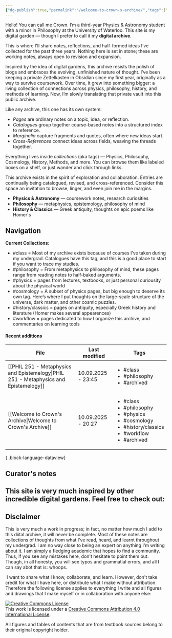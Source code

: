 ```yaml
---
{"dg-publish":true,"permalink":"/welcome-to-crown-s-archive/","tags":["archived","gardenEntry"]}
---
```


Hello! You can call me Crown. I’m a third-year Physics & Astronomy student with a minor in Philosophy at the University of Waterloo. This site is my digital garden — though I prefer to call it my **digital archive**. 

This is where I'll share notes, reflections, and half-formed ideas I’ve collected for the past three years. Nothing here is set in stone; these are working notes, always open to revision and expansion.

Inspired by the idea of digital gardens, this archive resists the polish of blogs and embraces the evolving, unfinished nature of thought. I’ve been keeping a private Zettelkasten in Obsidian since my first year, originally as a way to survive coursework. Over time, it grew into something bigger: a living collection of connections across physics, philosophy, history, and methods of learning. Now, I’m slowly translating that private vault into this public archive.

Like any archive, this one has its own system:
- *Pages* are ordinary notes on a topic, idea, or reflection.
- *Catalogues* group together course-based notes into a structured index to reference.
- *Marginalia* capture fragments and quotes, often where new ideas start.
- *Cross-References* connect ideas across fields, weaving the threads together.

Everything lives inside *collections* (aka tags) — Physics, Philosophy, Cosmology, History, Methods, and more. You can browse them like labeled boxes on a shelf, or just wander and click through links.

This archive exists in the spirit of exploration and collaboration. Entries are continually being catalogued, revised, and cross-referenced. Consider this space an invitation to browse, linger, and even join me in the margins.


- **Physics & Astronomy** — coursework notes, research curiosities
- **Philosophy** — metaphysics, epistemology, philosophy of mind
- **History & Classics** — Greek antiquity, thoughts on epic poems like Homer's

## Navigation

**Current Collections:**
- #class = Most of my archive exists because of courses I’ve taken during my undergrad. Catalogues have this tag, and this is a good place to start if you want to trace my studies.
- #philosophy = From metaphysics to philosophy of mind, these pages range from reading notes to half-baked arguments.
- #physics = pages from lectures, textbooks, or just personal curiousity about the physical world
- #cosmology = A subset of physics pages, but big enough to deserve its own tag. Here’s where I put thoughts on the large-scale structure of the universe, dark matter, and other cosmic puzzles.
- #history/classics = pages on antiquity, especially Greek history and literature (Homer makes several appearences)
- #workflow = pages dedicated to how I organize this archive, and commentaries on learning tools
#### Recent additions
| File                                                                                    | Last modified      | Tags                                                                                                                                           |
| --------------------------------------------------------------------------------------- | ------------------ | ---------------------------------------------------------------------------------------------------------------------------------------------- |
| [[PHIL 251 - Metaphysics and Epistemelogy\|PHIL 251 - Metaphysics and Epistemelogy]] | 10.09.2025 - 23:45 | <ul><li>#class</li><li>#philosophy</li><li>#archived</li></ul>                                                                                 |
| [[Welcome to Crown's Archive\|Welcome to Crown's Archive]]                           | 10.09.2025 - 20:27 | <ul><li>#class</li><li>#philosophy</li><li>#physics</li><li>#cosmology</li><li>#history/classics</li><li>#workflow</li><li>#archived</li></ul> |

{ .block-language-dataview}

## Curator's notes

This site is very much inspired by other incredible digital gardens. Feel free to check out:
- 

## Disclaimer 
This is very much a work in progress; in fact, no matter how much I add to this diital archive, it will never be complete. Most of these notes are collections of thoughts from what I've read, heard, and learnt throughout my undergrad. I am no way close to being an expert on anything I'm writing about it. I am simply a fledging academic that hopes to find a community. Thus, if you see any mistakes here, don't hesitate to point them out. Though, in all honesty, you will see typos and grammatial errors, and all I can say abot that is: whoops. 

 I want to share what I know, collaborate, and learn. However, don't take credit for what I have here, or distribute what I make without attribution. Therefore the following license applies to everything I write and all figures and drawings that I make myself or in collaboration with anyone else:

[![Creative Commons License](https://i.creativecommons.org/l/by/4.0/88x31.png)](http://creativecommons.org/licenses/by/4.0/)  
This work is licensed under a [Creative Commons Attribution 4.0 International License](http://creativecommons.org/licenses/by/4.0/).

All figures and tables of contents that are from textbook sources belong to their original copyright holder.














